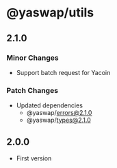 # @yaswap/utils

## 2.1.0

### Minor Changes

-   Support batch request for Yacoin

### Patch Changes

-   Updated dependencies
    -   @yaswap/errors@2.1.0
    -   @yaswap/types@2.1.0

## 2.0.0

-   First version
